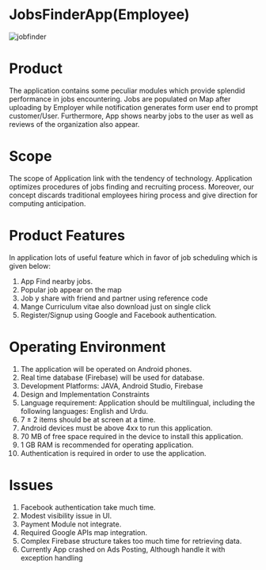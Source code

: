 
# JobsFinderApp(Employee)
![jobfinder](https://user-images.githubusercontent.com/31346514/48184859-14790180-e355-11e8-9f73-f31b9f9b92f2.png)


# Product
The application contains some peculiar modules which provide splendid performance in jobs encountering. Jobs are populated on Map after uploading by Employer while notification generates form user end to prompt customer/User. Furthermore, App shows nearby jobs to the user as well as reviews of the organization also appear.

# Scope
The scope of Application link with the tendency of technology. Application optimizes procedures of jobs finding and recruiting process. Moreover, our concept discards traditional employees hiring process and give direction for computing anticipation.

# Product Features
In application lots of useful feature which in favor of job scheduling which is given below:
1. App Find nearby jobs.
2. Popular job appear on the map
3. Job y share with friend and partner using reference code
4. Mange Curriculum vitae also download just on single click
5. Register/Signup using Google and Facebook authentication.

# Operating Environment
1. The application will be operated on Android phones.
2. Real time database (Firebase) will be used for database.
3. Development Platforms: JAVA, Android Studio, Firebase
4. Design and Implementation Constraints
5. Language requirement: Application should be multilingual, including the following languages: English and Urdu. 
6. 7 ± 2 items should be at screen at a time.
7. Android devices must be above 4xx to run this application.
8. 70 MB of free space required in the device to install this application.
9. 1 GB RAM is recommended for operating application.
10. Authentication is required in order to use the application.

# Issues
1. Facebook authentication take much time.
2. Modest visibility issue in UI.
3. Payment Module not integrate.
4. Required Google APIs map integration.
5. Complex Firebase structure takes too much time for retrieving data.
6. Currently App crashed on Ads Posting, Although handle it with exception handling




